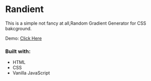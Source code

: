 # Randient
This is a simple not fancy at all,Random Gradient Generator for CSS bakcground.

Demo: [Click Here](https://rakhmatnw.github.io/Randient/)

### Built with:
* HTML
* CSS
* Vanilla JavaScript
